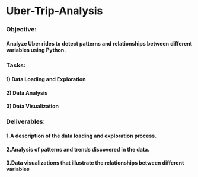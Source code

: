 # Uber-Trip-Analysis

### Objective:
#### Analyze Uber rides to detect patterns and relationships between different variables using Python.

### Tasks:
#### 1) Data Loading and Exploration
#### 2) Data Analysis
#### 3) Data Visualization

### Deliverables:
#### 1.A description of the data loading and exploration process.
#### 2.Analysis of patterns and trends discovered in the data.
#### 3.Data visualizations that illustrate the relationships between different variables
